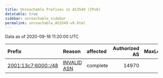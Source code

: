 ```yaml
---
title: Unreachable Prefixes in AS3549 (IPv6)
datatable: true
sidebar: unreachable_sidebar
permalink: unreachable_AS3549-v6.html
---
```


Data as of 2020-09-18 11:20:00 UTC


<div class="datatable-begin"></div>

| Prefix                                                           | Reason                                                                                                    | affected   |   Authorized AS |   MaxLength | Anchor                                         |   unreachable /48s |
|:-----------------------------------------------------------------|:----------------------------------------------------------------------------------------------------------|:-----------|----------------:|------------:|:-----------------------------------------------|-------------------:|
| [2001:13c7:6000::/48](https://stat.ripe.net/2001:13c7:6000::/48) | [INVALID ASN](https://rpki-validator.ripe.net/announcement-preview?asn=AS3549&prefix=2001:13c7:6000::/48) | complete   |           14970 |          48 | [LACNIC](unreachable_LACNIC_RPKI_Root-v6.html) |                  1 |

<div class="datatable-end"></div>